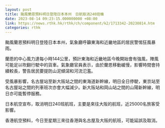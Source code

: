 ```yaml
---
layout: post
title: 颱風蘭恩預料明日登陸日本本州　日航取消240班機
date: 2023-08-14 09:23:15.000000000 +08:00
link: https://news.rthk.hk/rthk/ch/component/k2/1713342-20230814.htm
categories: rthk
---
```


颱風蘭恩預料明日登陸日本本州，氣象廳呼籲東海和近畿地區的居民警惕狂風暴雨。

蘭恩的中心風力達每小時144公里，預計東海和近畿地區今晚開始會有強風，陣風可能足以吹翻行駛中的貨車。氣象廳官員表示，由於蘭恩移動緩慢，影響時間會持續較長，警告居民要提防山泥傾瀉和河流氾濫。

受風暴影響，名古屋站至新大阪站之間的東海道新幹線，明日全日停駛，東京站至名古屋站之間的列車班次亦會大幅減少。新大阪站和岡山站之間的山陽新幹線，明日亦可能暫停服務。

日本航空宣布，取消明日240班航班，主要是來往大阪的航班，近25000名旅客受影響。

香港航空預料，今日至星期三來往香港與名古屋及大阪的航班，可能延誤及取消。
